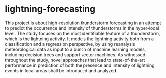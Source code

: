 # lightning-forecasting
This project is about high-resolution thunderstorm forecasting in an attempt to predict the occurrence and intensity of thunderstorms in the hyper-local level. The study focuses on the most identifiable feature of a thunderstorm, which is the lightning activity. It models the lightning activity both from a classification and a regression perspective, by using reanalysis meteorological data as input to a bunch of machine learning models, including decision trees and support vector machines. As witnessed throughout the study, novel approaches that lead to state-of-the-art performance in prediction of both the presence and intensity of lightning events in local areas shall be introduced and analyzed.
